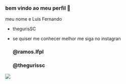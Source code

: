 ### bem vindo ao meu perfil 🔱

meu nome e Luis Fernando

-  thegurisSC
- se quiser me conhecer melhor me siga no instagran

  ### @ramos.lfpl
  ### @thegurissc
 ![](https://media.tenor.com/MXmp8XFC_gkAAAAM/itoshi-rin-blue-lock.gif)

